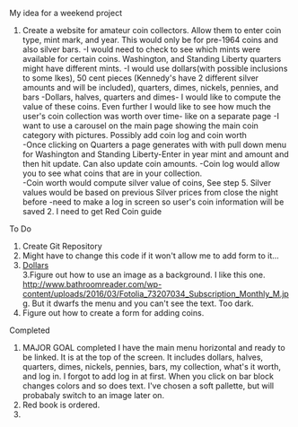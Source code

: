 My idea for a weekend project
1. Create a website for amateur coin collectors. Allow them to enter coin type, mint mark, and year.  This would only be for pre-1964 coins and also silver bars.
	-I would need to check to see which mints were available for certain coins. Washington, and Standing Liberty quarters might have different mints.
	-I would use dollars(with possible inclusions to some Ikes), 50 cent pieces (Kennedy's have 2 different silver amounts and will be included), quarters, dimes, nickels, pennies, and bars
	-Dollars, halves, quarters and dimes- I would like to compute the value of these coins.  Even further I would like to see how much the user's coin collection was worth over time- like on a separate page
	-I want to use a carousel on the main page showing the main coin category with pictures. Possibly add coin log and coin worth  
	-Once clicking on Quarters a page generates with with pull down menu for Washington and Standing Liberty-Enter in year mint and amount and then hit update. Can also update coin amounts.
	-Coin log would allow you to see what coins that are in your collection.  
	-Coin worth would compute silver value of coins, See step 5.  Silver values would be based on previous Silver prices from close the night before
	-need to make a log in screen so user's coin information will be saved
	2. I need to get Red Coin guide
	
	
To Do 
1. Create Git Repository
2. Might have to change this code if it won't allow me to add form to it...<li><a href="#">Dollars</a></li>
3.Figure out how to use an image as a background. I like this one. http://www.bathroomreader.com/wp-content/uploads/2016/03/Fotolia_73207034_Subscription_Monthly_M.jpg. But it dwarfs the menu and you can't see the text.  Too dark.
4. Figure out how to create a form for adding coins. 



Completed 
1. MAJOR GOAL completed I have the main menu horizontal and ready to be linked. It is at the top of the screen.  It includes dollars, halves, quarters, dimes, nickels, pennies, bars, my collection, what's it worth, and log in.  I forgot to add log in at first. When you click on bar block changes colors and so does text.  I've chosen a soft pallette, but will probabaly switch to an image later on.
2. Red book is ordered.
3. 